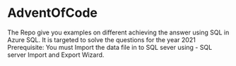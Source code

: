 # AdventOfCode
The Repo give you examples on different achieving the answer using SQL in Azure SQL.
It is targeted to solve the questions for the year 2021
Prerequisite: You must Import the data file in to SQL sever using - SQL server Import and Export Wizard. 
